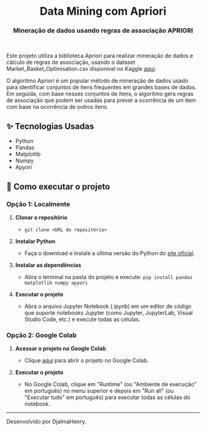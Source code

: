 <h1 align="center">Data Mining com Apriori</h1>
<h3 align="center">Mineração de dados usando regras de associação APRIORI</h3>
<br/>

Este projeto utiliza a biblioteca Apriori para realizar mineração de dados e cálculo de regras de associação, usando o dataset Market_Basket_Optimisation.csv disponível no Kaggle [aqui](https://www.kaggle.com/datasets/devchauhan1/market-basket-optimisationcsv).

O algoritmo Apriori é um popular método de mineração de dados usado para identificar conjuntos de itens frequentes em grandes bases de dados. Em seguida, com base nesses conjuntos de itens, o algoritmo gera regras de associação que podem ser usadas para prever a ocorrência de um item com base na ocorrência de outros itens.

## ✨ Tecnologias Usadas
- Python
- Pandas
- Matplotlib
- Numpy
- Apyori

## 🚀 Como executar o projeto

### Opção 1: Localmente

1. **Clonar o repositório**
    - `git clone <URL do repositório>`

2. **Instalar Python**
    - Faça o download e instale a última versão do Python do [site oficial](https://www.python.org/).

3. **Instalar as dependências**
    - Abra o terminal na pasta do projeto e execute: `pip install pandas matplotlib numpy apyori`

4. **Executar o projeto**
    - Abra o arquivo Jupyter Notebook (.ipynb) em um editor de código que suporte notebooks Jupyter (como Jupyter, JupyterLab, Visual Studio Code, etc.) e execute todas as células.

### Opção 2: Google Colab

1. **Acessar o projeto no Google Colab**
    - Clique [aqui](https://colab.research.google.com/drive/1XU0TIs515JrGPX0GtIoBV9AjBLamq28C?usp=sharing) para abrir o projeto no Google Colab.

2. **Executar o projeto**
    - No Google Colab, clique em "Runtime" (ou "Ambiente de execução" em português) no menu superior e depois em "Run all" (ou "Executar tudo" em português) para executar todas as células do notebook.

---
Desenvolvido por DjalmaHenry.
